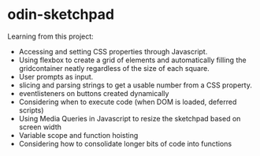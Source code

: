 # odin-sketchpad

Learning from this project:

- Accessing and setting CSS properties through Javascript.
- Using flexbox to create a grid of elements and automatically filling the gridcontainer
  neatly regardless of the size of each square.
- User prompts as input.
- slicing and parsing strings to get a usable number from a CSS property.
- eventlisteners on buttons created dynamically
- Considering when to execute code (when DOM is loaded, deferred scripts)
- Using Media Queries in Javascript to resize the sketchpad based on screen width
- Variable scope and function hoisting
- Considering how to consolidate longer bits of code into functions
